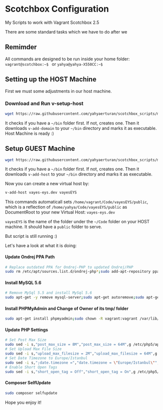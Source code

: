 # Scotchbox Configuration
My Scripts to work with Vagrant Scotchbox 2.5

There are some standard tasks which we have to do after we

## Remimder
All commands are designed to be run inside your home folder: `vagrant@scotchbox:~$ ` or `yahya@yahya-X550CC:~$ `

## Setting up the HOST Machine
First we must some adjustments in our host machine.

### Download and Run v-setup-host

```bash
wget https://raw.githubusercontent.com/yahyaerturan/scotchbox_scripts/master/v-setup-host --output-document=v-setup-host-machine-for-vagrant;chmod +x v-setup-host-machine-for-vagrant;./v-setup-host-machine-for-vagrant;rm v-setup-host-machine-for-vagrant
```
It checks if you have a `~/bin` folder first. If not, creates one. Then it downloads `v-add-domain` to your `~/bin` directory and marks it as executable. Host Machine is ready :)

## Setup GUEST Machine

```bash
wget https://raw.githubusercontent.com/yahyaerturan/scotchbox_scripts/master/v-setup-guest --output-document=v-setup-guest-machine-for-vagrant;chmod +x v-setup-guest-machine-for-vagrant;./v-setup-guest-machine-for-vagrant;rm v-setup-guest-machine-for-vagrant
```
It checks if you have a `~/bin` folder first. If not, creates one. Then it downloads `v-add-host` to your `~/bin` directory and marks it as executable.

Now you can create a new virtual host by:

```bash
v-add-host vayes-eys.dev vayesEYS
```

This commands automaticall sets `/home/vagrant/Code/vayesEYS/public`, which is a reflection of `/home/yahya/Code/vayesEYS/public` as DocumentRoot to your new Virtual Host: `vayes-eys.dev`

`vayesEYS` is the name of the folder under the `~/Code` folder on your HOST machine. It should have a `public` folder to serve.

But script is still running :)

Let's have a look at what it is doing:

#### Update Ondrej PPA Path
```bash
# Replace outdated PPA for Ondrej-PHP to updated Ondrej/PHP
sudo rm /etc/apt/sources.list.d/ondrej-php*;sudo add-apt-repository ppa:ondrej/php;sudo apt-get update;
```
#### Install MySQL 5.6
```bash
# Remove MySql 5.5 and install MySql 5.6
sudo apt-get -y remove mysql-server;sudo apt-get autoremove;sudo apt-get -y install mysql-client-5.6 mysql-client-core-5.6;sudo apt-get -y install mysql-server-5.6
```
#### Install PHPMyAdmin and Change of Owner of its tmp/ folder
```bash
sudo apt-get install phpmyadmin;sudo chown -R vagrant:vagrant /var/lib/phpmyadmin/tmp/
```
#### Update PHP Settings
```bash
# Set Post Max Size
sudo sed -i s,"post_max_size = 8M","post_max_size = 64M",g /etc/php5/apache2/php.ini
# Set Upload Max File Size
sudo sed -i s,"upload_max_filesize = 2M","upload_max_filesize = 64M",g /etc/php5/apache2/php.ini
# Set Date Timezone to Europe/Istanbul
sudo sed -i s,";date.timezone =","date.timezone = \"Europe/Istanbul\"",g /etc/php5/apache2/php.ini
# Enable Short Open Tags
sudo sed -i s,"short_open_tag = Off","short_open_tag = On",g /etc/php5/apache2/php.ini
```

#### Composer SelfUpdate
```bash
sudo composer selfupdate
```


Hope you enjoy it!
